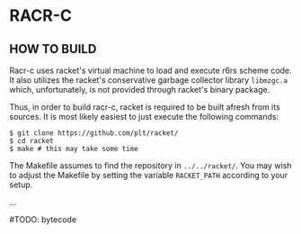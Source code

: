 RACR-C
======

## HOW TO BUILD ##

Racr-c uses racket's virtual machine to load and execute r6rs scheme code.
It also utilizes the racket's conservative garbage collector library `libmzgc.a` which, unfortunately,
is not provided through racket's binary package.

Thus, in order to build racr-c, racket is required to be built afresh from its sources.
It is most likely easiest to just execute the following commands:

	$ git clone https://github.com/plt/racket/
	$ cd racket
	$ make # this may take some time

The Makefile assumes to find the repository in `../../racket/`.
You may wish to adjust the Makefile by setting the variable `RACKET_PATH` according to your setup.

...

#TODO: bytecode
